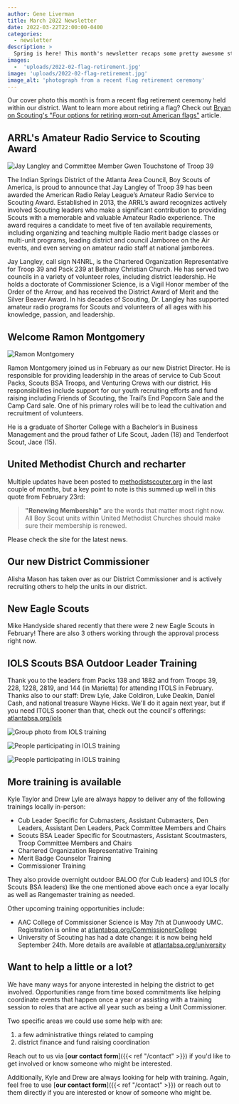 ```yaml
---
author: Gene Liverman
title: March 2022 Newsletter
date: 2022-03-22T22:00:00-0400
categories:
  - newsletter
description: >
  Spring is here! This month's newsletter recaps some pretty awesome stuff from the last couple of months including awards, a flag retirement ceremony, camp cards, and our new District Director. Some information related to recharter and the UMC is also included.
images:
  -  'uploads/2022-02-flag-retirement.jpg'
image: 'uploads/2022-02-flag-retirement.jpg'
image_alt: 'photograph from a recent flag retirement ceremony'
---
```


Our cover photo this month is from a recent flag retirement ceremony held within our district. Want to learn more about retiring a flag? Check out [Bryan on Scouting's "Four options for retiring worn-out American flags"](https://blog.scoutingmagazine.org/2014/09/08/retiring-worn-out-american-flags/) article.

## ARRL's Amateur Radio Service to Scouting Award

![Jay Langley and Committee Member Gwen Touchstone of Troop 39](/uploads/2022-Jay-Langley-and-Committee-Member-Gwen-Touchstone-of-Troop-39.jpg)

The Indian Springs District of the Atlanta Area Council, Boy Scouts of America, is proud to announce that Jay Langley of Troop 39 has been awarded the American Radio Relay League’s Amateur Radio Service to Scouting Award. Established in 2013, the ARRL’s award recognizes actively involved Scouting leaders who make a significant contribution to providing Scouts with a memorable and valuable Amateur Radio experience. The award requires a candidate to meet five of ten available requirements, including organizing and teaching multiple Radio merit badge classes or multi-unit programs, leading district and council Jamboree on the Air events, and even serving on amateur radio staff at national jamborees.

Jay Langley, call sign N4NRL, is the Chartered Organization Representative for Troop 39 and Pack 239 at Bethany Christian Church. He has served two councils in a variety of volunteer roles, including district leadership. He holds a doctorate of Commissioner Science, is a Vigil Honor member of the Order of the Arrow, and has received the District Award of Merit and the Silver Beaver Award. In his decades of Scouting, Dr. Langley has supported amateur radio programs for Scouts and volunteers of all ages with his knowledge, passion, and leadership.

## Welcome Ramon Montgomery

![Ramon Montgomery](/uploads/2022-02-Ramon-Montgomery.jpg)

Ramon Montgomery joined us in February as our new District Director. He is responsible for providing leadership in the areas of service to Cub Scout Packs, Scouts BSA Troops, and Venturing Crews with our district. His responsibilities include support for our youth recruiting efforts and fund raising including Friends of Scouting, the Trail’s End Popcorn Sale and the Camp Card sale. One of his primary roles will be to lead the cultivation and recruitment of volunteers.

He is a graduate of Shorter College with a Bachelor’s in Business Management and the proud father of Life Scout, Jaden (18) and Tenderfoot Scout, Jace (15).

## United Methodist Church and recharter

Multiple updates have been posted to [methodistscouter.org](https://methodistscouter.org) in the last couple of months, but a key point to note is this summed up well in this quote from February 23rd:

> **"Renewing Membership"** are the words that matter most right now. All Boy Scout units within United Methodist Churches should make sure their membership is renewed.

Please check the site for the latest news.

## Our new District Commissioner

Alisha Mason has taken over as our District Commissioner and is actively recruiting others to help the units in our district.

## New Eagle Scouts

Mike Handyside shared recently that there were 2 new Eagle Scouts in February! There are also 3 others working through the approval process right now.

## IOLS Scouts BSA Outdoor Leader Training

Thank you to the leaders from Packs 138 and 1882 and from Troops 39, 228, 1228, 2819, and 144 (in Marietta) for attending ITOLS in February. Thanks also to our staff: Drew Lyle, Jake Coldiron, Luke Deakin, Daniel Cash, and national treasure Wayne Hicks. We'll do it again next year, but if you need ITOLS sooner than that, check out the council's offerings: [atlantabsa.org/iols](https://www.atlantabsa.org/iols)

![Group photo from IOLS training](/uploads/2022-02-IOLS-1.jpg)

![People participating in IOLS training](/uploads/2022-02-IOLS-2.jpg)

![People participating in IOLS training](/uploads/2022-02-IOLS-3.jpg)

## More training is available

Kyle Taylor and Drew Lyle are always happy to deliver any of the following trainings locally in-person:

- Cub Leader Specific for Cubmasters, Assistant Cubmasters, Den Leaders, Assistant Den Leaders, Pack Committee Members and Chairs
- Scouts BSA Leader Specific for Scoutmasters, Assistant Scoutmasters, Troop Committee Members and Chairs
- Chartered Organization Representative Training
- Merit Badge Counselor Training
- Commissioner Training

They also provide overnight outdoor BALOO (for Cub leaders) and IOLS (for Scouts BSA leaders) like the one mentioned above each once a eyar locally as well as Rangemaster training as needed.

Other upcoming training opportunities include:

- AAC College of Commissioner Science is May 7th at Dunwoody UMC. Registration is online at [atlantabsa.org/CommissionerCollege](https://www.atlantabsa.org/CommissionerCollege)
- University of Scouting has had a date change: it is now being held September 24th. More details are available at [atlantabsa.org/university](https://www.atlantabsa.org/university)

## Want to help a little or a lot?

We have many ways for anyone interested in helping the district to get involved. Opportunities range from time boxed commitments like helping coordinate events that happen once a year or assisting with a training session to roles that are active all year such as being a Unit Commissioner.

Two specific areas we could use some help with are:

1. a few administrative things related to camping
2. district finance and fund raising coordination

Reach out to us via [**our contact form**]({{< ref "/contact" >}}) if you'd like to get involved or know someone who might be interested.

Additionally, Kyle and Drew are always looking for help with training. Again, feel free to use [**our contact form**]({{< ref "/contact" >}}) or reach out to them directly if you are interested or know of someone who might be.
